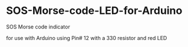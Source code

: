 # SOS-Morse-code-LED-for-Arduino
SOS Morse code indicator 


for use with Arduino using Pin# 12
with a 330 resistor and red LED
